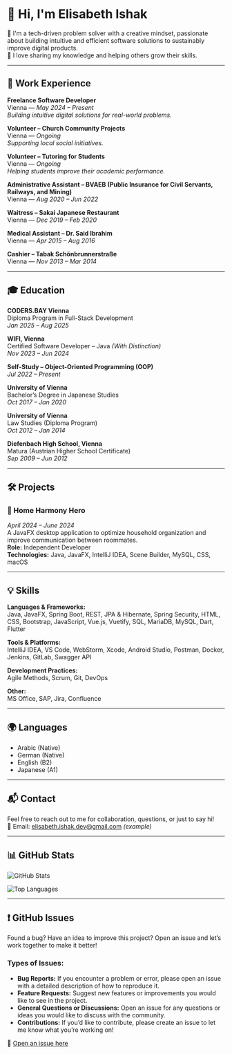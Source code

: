 # 👋 Hi, I'm Elisabeth Ishak

🌱 I'm a tech-driven problem solver with a creative mindset, passionate about building intuitive and efficient software solutions to sustainably improve digital products.  
🤝 I love sharing my knowledge and helping others grow their skills.

---

## 💼 Work Experience

**Freelance Software Developer**  
Vienna — *May 2024 – Present*  
*Building intuitive digital solutions for real-world problems.*

**Volunteer – Church Community Projects**  
Vienna — *Ongoing*  
*Supporting local social initiatives.*

**Volunteer – Tutoring for Students**  
Vienna — *Ongoing*  
*Helping students improve their academic performance.*

**Administrative Assistant – BVAEB (Public Insurance for Civil Servants, Railways, and Mining)**  
Vienna — *Aug 2020 – Jun 2022*

**Waitress – Sakai Japanese Restaurant**  
Vienna — *Dec 2019 – Feb 2020*

**Medical Assistant – Dr. Said Ibrahim**  
Vienna — *Apr 2015 – Aug 2016*

**Cashier – Tabak Schönbrunnerstraße**  
Vienna — *Nov 2013 – Mar 2014*

---

## 🎓 Education

**CODERS.BAY Vienna**  
Diploma Program in Full-Stack Development  
*Jan 2025 – Aug 2025*

**WIFI, Vienna**  
Certified Software Developer – Java *(With Distinction)*  
*Nov 2023 – Jun 2024*

**Self-Study – Object-Oriented Programming (OOP)**  
*Jul 2022 – Present*

**University of Vienna**  
Bachelor’s Degree in Japanese Studies  
*Oct 2017 – Jan 2020*

**University of Vienna**  
Law Studies (Diploma Program)  
*Oct 2012 – Jan 2014*

**Diefenbach High School, Vienna**  
Matura (Austrian Higher School Certificate)  
*Sep 2009 – Jun 2012*

---

## 🛠️ Projects

### 🏡 Home Harmony Hero
*April 2024 – June 2024*  
A JavaFX desktop application to optimize household organization and improve communication between roommates.  
**Role:** Independent Developer  
**Technologies:** Java, JavaFX, IntelliJ IDEA, Scene Builder, MySQL, CSS, macOS

---

## 💡 Skills

**Languages & Frameworks:**  
Java, JavaFX, Spring Boot, REST, JPA & Hibernate, Spring Security, HTML, CSS, Bootstrap, JavaScript, Vue.js, Vuetify, SQL, MariaDB, MySQL, Dart, Flutter

**Tools & Platforms:**  
IntelliJ IDEA, VS Code, WebStorm, Xcode, Android Studio, Postman, Docker, Jenkins, GitLab, Swagger API

**Development Practices:**  
Agile Methods, Scrum, Git, DevOps

**Other:**  
MS Office, SAP, Jira, Confluence

---

## 🌍 Languages

- Arabic (Native)  
- German (Native)  
- English (B2)  
- Japanese (A1)

---

## 📬 Contact

Feel free to reach out to me for collaboration, questions, or just to say hi!  
📧 Email: elisabeth.ishak.dev@gmail.com *(example)*

---

## 📊 GitHub Stats

![GitHub Stats](https://github-readme-stats.vercel.app/api?username=elisabeth-ishak&show_icons=true&theme=default)

![Top Languages](https://github-readme-stats.vercel.app/api/top-langs/?username=elisabeth-ishak&layout=compact)

---

## ❗ GitHub Issues

Found a bug? Have an idea to improve this project? Open an issue and let’s work together to make it better!

### Types of Issues:
- **Bug Reports:** If you encounter a problem or error, please open an issue with a detailed description of how to reproduce it.
- **Feature Requests:** Suggest new features or improvements you would like to see in the project.
- **General Questions or Discussions:** Open an issue for any questions or ideas you would like to discuss with the community.
- **Contributions:** If you’d like to contribute, please create an issue to let me know what you’re working on!

🔗 [Open an issue here](https://github.com/elisabeth-ishak/yourRepository/issues)

